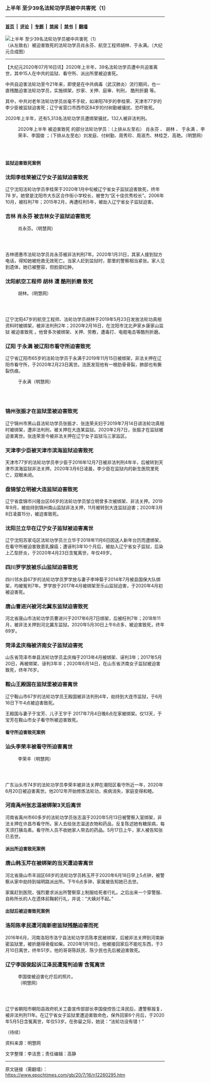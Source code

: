 ### 上半年 至少39名法轮功学员被中共害死（1）

---

#### [首页](../../../..?n12260295) &nbsp;|&nbsp; [评论](../../../../../epoch-comment?n12260295) &nbsp;|&nbsp; [专题](../../../../../epoch-special?n12260295) &nbsp;|&nbsp; [禁闻](../../../../../epoch-news?n12260295) &nbsp;|&nbsp; [禁书](../../../../../books?n12260295) &nbsp;|&nbsp; [翻墙](https://github.com/gfw-breaker/nogfw/blob/master/README.md?n12260295)


<div><img alt="上半年 至少39名法轮功学员被中共害死（1）" class="attachment-djy_600_400 size-djy_600_400 wp-post-image" src="https://i.epochtimes.com/assets/uploads/2020/07/3b9295f5974e4f1181e551711263ede9.jpg"/>
<div class="caption">
 （从左致右）被迫害致死的法轮功学员肖永芬、航空工程师胡林、于永满。（大纪元合成图）
</div></div><hr/><div class="post_content" id="artbody" itemprop="articleBody">
 <!-- article content begin -->
 <p>
  【大纪元2020年07月16日讯】2020年上半年，39名法轮功学员遭中共迫害离世，其中15人在中共的监狱、看守所、派出所里被迫害死。
 </p>
 <p>
  中共自迫害法轮功至今21年来，即使是在中共病毒（武汉肺炎）流行期间，也一直残酷迫害法轮功学员，实施绑架，抄家、关押、庭审、判刑，
  <ok href="https://www.epochtimes.com/gb/tag/%E9%85%B7%E5%88%91%E6%8A%98%E7%A3%A8.html">
   酷刑折磨
  </ok>
  等。
 </p>
 <p>
  其中，中共对老年法轮功学员丝毫不手软，如渖阳78岁的李桂荣、天津市77岁的李少臣被监狱迫害死；辽宁省营口市西市区84岁的付树勤被骚扰、恐吓致死。
 </p>
 <p>
  2020年上半年，还有5,313名法轮功学员遭绑架骚扰，132人被非法判刑。
 </p>
 <figure aria-describedby="caption-attachment-12260371" class="wp-caption aligncenter" id="attachment_12260371" style="width: 604px">
  <ok href="https://i.epochtimes.com/assets/uploads/2020/07/2020-7-15-mh-persecution-death-1-1.jpg" target="_blank">
   <img alt="" class="wp-image-12260371" src="https://i.epochtimes.com/assets/uploads/2020/07/2020-7-15-mh-persecution-death-1-1-600x315.jpg"/>
  </ok>
  <br/><figcaption class="wp-caption-text" id="caption-attachment-12260371">
   2020年上半年
   <ok href="https://www.epochtimes.com/gb/tag/%E8%A2%AB%E8%BF%AB%E5%AE%B3%E8%87%B4%E6%AD%BB.html">
    被迫害致死
   </ok>
   的部分法轮功学员：（上排从左至右）
   <ok href="https://www.epochtimes.com/gb/tag/%E8%82%96%E6%B0%B8%E8%8A%AC.html">
    肖永芬
   </ok>
   、
   <ok href="https://www.epochtimes.com/gb/tag/%E8%83%A1%E6%9E%97.html">
    胡林
   </ok>
   、
   <ok href="https://www.epochtimes.com/gb/tag/%E4%BA%8E%E6%B0%B8%E6%BB%A1.html">
    于永满
   </ok>
   、李荣丰、李国俊 ；（下排从左至右）刘发庭、付树勤、周秀珍、周淑杰、林桂芝、高艳。（明慧网）
  </figcaption><br/>
 </figure><br/>
 <h4>
  <b>
   监狱迫害致死案例
  </b>
 </h4>
 <h3>
  沈阳李桂荣被辽宁女子监狱迫害致死
 </h3>
 <p>
  辽宁沈阳法轮功学员李桂荣于2020年1月中旬被辽宁省女子监狱迫害致死，终年78 岁。她曾是沈阳市大东区合作街小学校长，被誉为“区十佳优秀校长”。2006年10月，被枉判7年；2015年2月，再遭枉判5年，被劫入辽宁省女子监狱迫害。
 </p>
 <h3>
  吉林
  <ok href="https://www.epochtimes.com/gb/tag/%E8%82%96%E6%B0%B8%E8%8A%AC.html">
   肖永芬
  </ok>
  被吉林女子监狱迫害致死
 </h3>
 <figure aria-describedby="caption-attachment-12261384" class="wp-caption aligncenter" id="attachment_12261384" style="width: 200px">
  <ok href="https://i.epochtimes.com/assets/uploads/2020/07/2020-7-15-i094742_01.jpg" target="_blank">
   <img alt="" class="size-full wp-image-12261384" src="https://i.epochtimes.com/assets/uploads/2020/07/2020-7-15-i094742_01.jpg"/>
  </ok>
  <br/><figcaption class="wp-caption-text" id="caption-attachment-12261384">
   肖永芬。（明慧网）
  </figcaption><br/>
 </figure><br/>
 <p>
  吉林德惠市法轮功学员肖永芬被非法判刑7年。2020年1月31日，其家人接到狱方电话，得知她被抢救无效死亡。当家人赶到监狱时，那里的警察相当紧张。家人见到遗体，她已被整容，但脸部红肿。
 </p>
 <h3>
  沈阳航空工程师
  <ok href="https://www.epochtimes.com/gb/tag/%E8%83%A1%E6%9E%97.html">
   胡林
  </ok>
  遭
  <ok href="https://www.epochtimes.com/gb/tag/%E9%85%B7%E5%88%91%E6%8A%98%E7%A3%A8.html">
   酷刑折磨
  </ok>
  致死
 </h3>
 <figure aria-describedby="caption-attachment-12260579" class="wp-caption aligncenter" id="attachment_12260579" style="width: 193px">
  <ok href="https://i.epochtimes.com/assets/uploads/2020/07/2020-7-15-i094742_02.jpg" target="_blank">
   <img alt="" class="wp-image-12260579" src="https://i.epochtimes.com/assets/uploads/2020/07/2020-7-15-i094742_02.jpg"/>
  </ok>
  <br/><figcaption class="wp-caption-text" id="caption-attachment-12260579">
   胡林。（明慧网）
  </figcaption><br/>
 </figure><br/>
 <p>
  辽宁沈阳47岁的航空工程师、法轮功学员胡林于2019年5月23日发放法轮功真相资料时被绑架，被非法判刑2年；2020年2月16日，在沈阳市沈北尹家乡康家山监狱
  <ok href="https://www.epochtimes.com/gb/tag/%E8%A2%AB%E8%BF%AB%E5%AE%B3%E8%87%B4%E6%AD%BB.html">
   被迫害致死
  </ok>
  。他曾多次被绑架、关押、劳教，遭毒打、电棍电击等酷刑折磨。
 </p>
 <h3>
  辽阳
  <ok href="https://www.epochtimes.com/gb/tag/%E4%BA%8E%E6%B0%B8%E6%BB%A1.html">
   于永满
  </ok>
  被辽阳市看守所迫害致死
 </h3>
 <p>
  辽宁省辽阳市65岁的法轮功学员于永满于2019年11月15日被绑架，非法关押在辽阳市看守所，于2020年2月23日离世。法医发现他有一根肋骨骨裂，肺部也有撕裂伤痕。
 </p>
 <figure aria-describedby="caption-attachment-12260624" class="wp-caption aligncenter" id="attachment_12260624" style="width: 200px">
  <ok href="https://i.epochtimes.com/assets/uploads/2020/07/2020-2-28-mh-yuyongman.jpg" target="_blank">
   <img alt="" class="wp-image-12260624 size-full" src="https://i.epochtimes.com/assets/uploads/2020/07/2020-2-28-mh-yuyongman.jpg"/>
  </ok>
  <br/><figcaption class="wp-caption-text" id="caption-attachment-12260624">
   于永满（明慧网）
  </figcaption><br/>
 </figure><br/>
 <h3>
  锦州张振才在监狱里被迫害致死
 </h3>
 <p>
  辽宁锦州市黑山县法轮功学员张振才、张连荣夫妇于2019年7月14日讲法轮功真相时被绑架，遭非法判刑，被关押在大连某监狱。2020年2月7日，张振才在监狱被迫害离世。张连荣至今被非法关押在辽宁女子监狱马三家监区。
 </p>
 <h3>
  天津李少臣被天津市滨海监狱迫害致死
 </h3>
 <p>
  天津市77岁的法轮功学员李少臣于2016年12月7日被非法判刑4年半，后被转到天津市滨海监狱非法关押。2020年3月6日凌晨，李少臣在监狱内的新生医院里死亡，双眼未闭。
 </p>
 <h3>
  盘锦邹立明被大连监狱迫害致死
 </h3>
 <p>
  辽宁省盘锦市兴隆台区66岁的法轮功学员邹立明曾多次被绑架、非法关押。2019年9月，被劫持到锦州南山监狱非法关押，11月被转到大连监狱迫害；2020年3月8日凌晨15分，被迫害致死。
 </p>
 <h3>
  沈阳兰立华在辽宁女子监狱被迫害离世
 </h3>
 <p>
  辽宁沈阳苏家屯区法轮功学员兰立华于2018年11月6日因送人新年台历而遭绑架，在看守所被迫害致患乳腺癌；遭诬判3年10个月后，被劫入辽宁省女子监狱，后染上乙型肝炎，于2020年4月23日含冤离世，年仅49岁。
 </p>
 <h3>
  四川罗学放被乐山监狱迫害致死
 </h3>
 <p>
  四川邻水县67岁的法轮功学员罗学放与妻子李坤菊于2014年7月被县国保大队绑架，均被冤判7年。罗学放于2017年4月被绑架至乐山监狱迫害，于2020年4月初被迫害死。
 </p>
 <h3>
  唐山曹进兴被河北冀东监狱迫害致死
 </h3>
 <p>
  河北省唐山市法轮功学员曹进兴于2017年6月7日绑架，后被枉判7年；2018年11月，被非法关押到河北冀东监狱。2020年5月30日上午8点多，被迫害致死，终年69岁。
 </p>
 <h3>
  菏泽孟庆梅被济南女子监狱迫害死
 </h3>
 <p>
  山东省菏泽市单县法轮功学员孟庆梅于2013年4月被绑架、诬判3年；2017年5月20日，再被绑架、诬判3年半；2020年6月14日，在山东省济南女子监狱被迫害致死，终年76岁。
 </p>
 <h3>
  鞍山王殿国在监狱里被迫害离世
 </h3>
 <p>
  辽宁鞍山市67岁的法轮功学员王殿国被非法判刑4年，劫持到大连市监狱，于6月16日下午4点被迫害致死。
 </p>
 <p>
  王殿国与妻子于宝芳、儿子王宇于 2017年7月4日晚8点在家被绑架。仅13天，于宝芳在鞍山市女子看守所被迫害致死。
 </p>
 <h4>
  <b>
   看守所迫害致死案例
  </b>
 </h4>
 <h3>
  汕头李荣丰被看守所迫害离世
 </h3>
 <figure aria-describedby="caption-attachment-12260964" class="wp-caption aligncenter" id="attachment_12260964" style="width: 184px">
  <ok href="https://i.epochtimes.com/assets/uploads/2020/07/2020-7-4-li-rong-feng_01-ss.jpg" target="_blank">
   <img alt="" class="wp-image-12260964" src="https://i.epochtimes.com/assets/uploads/2020/07/2020-7-4-li-rong-feng_01-ss.jpg"/>
  </ok>
  <br/><figcaption class="wp-caption-text" id="caption-attachment-12260964">
   李荣丰（明慧网）
  </figcaption><br/>
 </figure><br/>
 <p>
  广东汕头市74岁的法轮功学员李荣丰被非法关押在潮阳区看守所近一年，2020年6月20日被迫害离世。他2012年开始修炼法轮功，疾病消失，家庭变得和睦。
 </p>
 <h3>
  河南禹州张志温被绑架3天后离世
 </h3>
 <p>
  河南省禹州市60多岁的法轮功学员张志温于2020年5月13日被警察入室绑架，非法关押在许昌市看守所。家人去给张志温送衣物和药品，反复陈述她有糖尿病，每天须打胰岛素。看守所人员不收她家人带去的药品。5月17日上午，家人被告知张已去世。
 </p>
 <h4>
  <b>
   派出所迫害致死案例
  </b>
 </h4>
 <h3>
  唐山韩玉芹在被绑架的当天遭迫害离世
 </h3>
 <p>
  河北省唐山市丰润区68岁的法轮功学员韩玉芹于2020年6月18日早上5点钟，被警察从家中劫持到端明路派出所。下午6点多钟，家属被告知她已去世。
 </p>
 <p>
  家属赶到医院，强烈要求派出所警察穿上制服给死者行礼。之后出来一个穿警服、自称所长的人在遗体前鞠躬行礼，并说：“大姨对不起。”
 </p>
 <h4>
  <b>
   出狱后被迫害致死案例
  </b>
 </h4>
 <h3>
  洛阳陈孝民遭河南新密监狱残酷迫害而死
 </h3>
 <p>
  2016年6月，河南洛阳市洛宁县法轮功学员陈孝民被绑架，后被非法关押到河南新密监狱里，被折磨得骨瘦如柴。2020年1月18日，他被接回家后不能吃东西，于3月10日离世，终年51岁。他的哥哥陈跃民、陈少民也先后被迫害致死。
 </p>
 <h3>
  辽宁李国俊起诉江泽民遭冤判迫害 含冤离世
 </h3>
 <figure aria-describedby="caption-attachment-12261036" class="wp-caption aligncenter" id="attachment_12261036" style="width: 200px">
  <ok href="https://i.epochtimes.com/assets/uploads/2020/07/2020-7-15-i094742_05-ss.jpg" target="_blank">
   <img alt="" class="size-full wp-image-12261036" src="https://i.epochtimes.com/assets/uploads/2020/07/2020-7-15-i094742_05-ss.jpg"/>
  </ok>
  <br/><figcaption class="wp-caption-text" id="caption-attachment-12261036">
   李国俊被迫害化疗后的照片。（明慧网）
  </figcaption><br/>
 </figure><br/>
 <p>
  辽宁省朝阳市朝阳县政府机关工委宣传部部长李国俊控告江泽民后，遭警察报复，被非法判刑11年。在辽宁省女子监狱里遭迫害致命危，保外回家6个月后，于2020年5月5日含冤离世，年仅53岁。在弥留之际，她说：“法轮功没有错！”
 </p>
 <p>
  （待续）
 </p>
 <p>
  资料来源：明慧网
 </p>
 <p>
  文字整理：李洁思；责任编辑：高静
 </p>
 <!-- article content end -->
 <div id="below_article_ad">
 </div>
</div>


---

原文链接（需翻墙）：https://www.epochtimes.com/gb/20/7/16/n12260295.htm